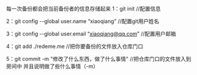 每一次备份都会把当前备份者的信息存储起来
1：git init //配置信息

2：git config --global user.name “xiaoqiang”           //配置git用户姓名

3：git config --global user.email “xiaoqiang@qq.com”   //配置用户邮箱

4：git add ./redeme.me          //把你要备份的文件放入仓库门口

5：git commit -m "修改了什么东西，做了什么事情"         //把仓库门口的文件放入到房间中     并且说明做了些什么事情（-m）
